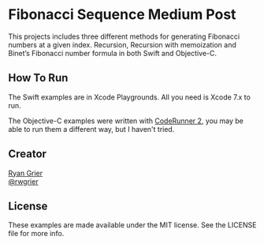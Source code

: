 # Fibonacci Sequence Medium Post

This projects includes three different methods for generating Fibonacci numbers at a given index. Recursion, Recursion with memoization and Binet’s Fibonacci number formula in both Swift and Objective-C. 

## How To Run

The Swift examples are in Xcode Playgrounds. All you need is Xcode 7.x to run. 

The Objective-C examples were written with [CodeRunner 2](https://coderunnerapp.com), you may be able to run them a different way, but I haven't tried.  

## Creator

[Ryan Grier](http://github.com/rwgrier)  
[@rwgrier](https://twitter.com/rwgrier)

## License

These examples are made available under the MIT license. See the LICENSE file for more info.